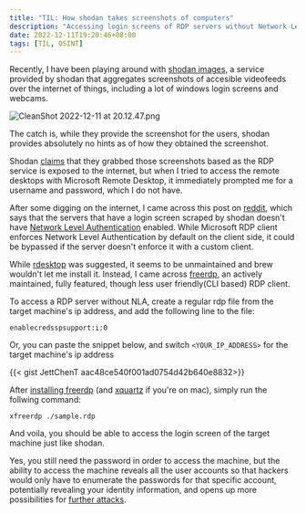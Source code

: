 ```yaml
---
title: "TIL: How shodan takes screenshots of computers"
description: "Accessing login screens of RDP servers without Network Level Authentication"
date: 2022-12-11T19:20:46+08:00
tags: [TIL, OSINT]
---
```

Recently, I have been playing around with [shodan images](https://images.shodan.io/), a service provided by shodan that aggregates screenshots of accesible videofeeds over the internet of things, including a lot of windows login screens and webcams.

![CleanShot 2022-12-11 at 20.12.47.png](https://s2.loli.net/2022/12/11/YCHW8bwLdlkhxBU.png)

The catch is, while they provide the screenshot for the users, shodan provides absolutely no hints as of how they obtained the screenshot.

Shodan [claims](https://security.stackexchange.com/questions/244308/how-does-shodan-take-screenshots-from-webcams-which-have-authentication) that they grabbed those screenshots based as the RDP service is exposed to the internet, but when I tried to access the remote desktops with Microsoft Remote Desktop, it immediately prompted me for a username and password, which I do not have.

After some digging on the internet, I came across this post on [reddit](https://www.reddit.com/r/hacking/comments/w1dli6/how_does_shodan_grab_rdp_screenshots_of_windows), 
which says that the servers that have a login screen scraped by shodan doesn't have [Network Level Authentication](https://en.wikipedia.org/wiki/Network_Level_Authentication) enabled.
While Microsoft RDP client enforces Network Level Authentication by default on the client side, it could be bypassed if the server doesn't enforce it with a custom client.

While [rdesktop](http://www.rdesktop.org/) was suggested, it seems to be unmaintained and brew wouldn't let me install it.
Instead, I came across [freerdp](https://www.freerdp.com/), an actively maintained, fully featured, though less user friendly(CLI based) RDP client.

To access a RDP server without NLA, create a regular rdp file from the target machine's ip address, and add the following line to the file:
```
enablecredsspsupport:i:0
```

Or, you can paste the snippet below, and switch `<YOUR_IP_ADDRESS>` for the target machine's ip address

{{< gist JettChenT aac48ce540f001ad0754d42b640e8832>}}

After [installing freerdp](https://github.com/FreeRDP/FreeRDP/wiki/PreBuilds) (and [xquartz](https://www.xquartz.org) if you're on mac),
simply run the follwing command:
```
xfreerdp ./sample.rdp 
```

And voila, you should be able to access the login screen of the target machine just like shodan.

Yes, you still need the password in order to access the machine, but the ability to access the machine reveals all the user accounts 
so that hackers would only have to enumerate the passwords for that specific account, potentially revealing your identity information,
and opens up more possibilities for [further attacks](https://en.wikipedia.org/wiki/BlueKeep).